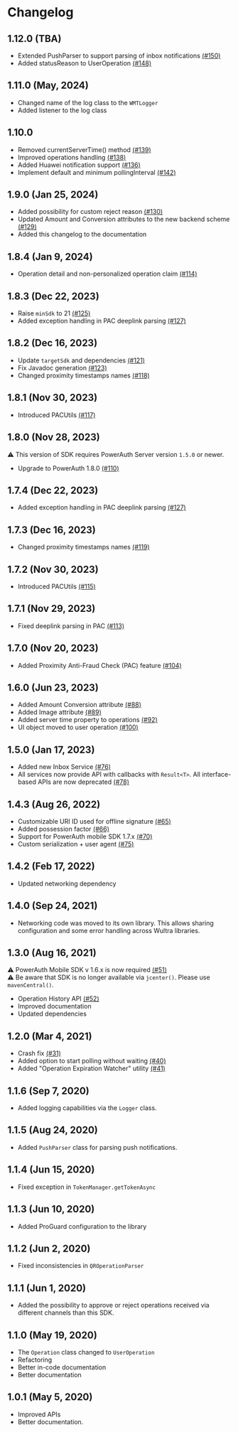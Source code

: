 # Changelog

## 1.12.0 (TBA)
- Extended PushParser to support parsing of inbox notifications [(#150)](https://github.com/wultra/mtoken-sdk-android/pull/150)
- Added statusReason to UserOperation [(#148)](https://github.com/wultra/mtoken-sdk-android/pull/148)

## 1.11.0 (May, 2024)

- Changed name of the log class to the `WMTLogger`
- Added listener to the log class

## 1.10.0 
- Removed currentServerTime() method [(#139)](https://github.com/wultra/mtoken-sdk-android/pull/139)
- Improved operations handling [(#138)](https://github.com/wultra/mtoken-sdk-android/pull/138)
- Added Huawei notification support [(#136)](https://github.com/wultra/mtoken-sdk-android/pull/136)
- Implement default and minimum pollingInterval [(#142)](https://github.com/wultra/mtoken-sdk-android/pull/142)

## 1.9.0 (Jan 25, 2024)

- Added possibility for custom reject reason [(#130)](https://github.com/wultra/mtoken-sdk-android/pull/130)
- Updated Amount and Conversion attributes to the new backend scheme [(#129)](https://github.com/wultra/mtoken-sdk-android/pull/129)
- Added this changelog to the documentation

## 1.8.4 (Jan 9, 2024)

- Operation detail and non-personalized operation claim [(#114)](https://github.com/wultra/mtoken-sdk-android/pull/114)

## 1.8.3 (Dec 22, 2023)

- Raise `minSdk` to 21 [(#125)](https://github.com/wultra/mtoken-sdk-android/pull/125)
- Added exception handling in PAC deeplink parsing [(#127)](https://github.com/wultra/mtoken-sdk-android/pull/127)

## 1.8.2 (Dec 16, 2023)

- Update `targetSdk` and dependencies [(#121)](https://github.com/wultra/mtoken-sdk-android/pull/121)
- Fix Javadoc generation [(#123)](https://github.com/wultra/mtoken-sdk-android/pull/123)
- Changed proximity timestamps names [(#118)](https://github.com/wultra/mtoken-sdk-android/pull/118)

## 1.8.1 (Nov 30, 2023)

- Introduced PACUtils [(#117)](https://github.com/wultra/mtoken-sdk-android/pull/117)

## 1.8.0 (Nov 28, 2023)

⚠️ This version of SDK requires PowerAuth Server version `1.5.0` or newer.

- Upgrade to PowerAuth 1.8.0 [(#110)](https://github.com/wultra/mtoken-sdk-android/pull/110)

## 1.7.4 (Dec 22, 2023)

- Added exception handling in PAC deeplink parsing [(#127)](https://github.com/wultra/mtoken-sdk-android/pull/127)

## 1.7.3 (Dec 16, 2023)

- Changed proximity timestamps names [(#119)](https://github.com/wultra/mtoken-sdk-android/pull/119)

## 1.7.2 (Nov 30, 2023)

- Introduced PACUtils [(#115)](https://github.com/wultra/mtoken-sdk-android/pull/115)

## 1.7.1 (Nov 29, 2023)

- Fixed deeplink parsing in PAC [(#113)](https://github.com/wultra/mtoken-sdk-android/pull/113)

## 1.7.0 (Nov 20, 2023)

- Added Proximity Anti-Fraud Check (PAC) feature [(#104)](https://github.com/wultra/mtoken-sdk-android/pull/104)

## 1.6.0 (Jun 23, 2023)

- Added Amount Conversion attribute [(#88)](https://github.com/wultra/mtoken-sdk-android/pull/88)
- Added Image attribute [(#89)](https://github.com/wultra/mtoken-sdk-android/pull/89)
- Added server time property to operations [(#92)](https://github.com/wultra/mtoken-sdk-android/pull/92)
- UI object moved to user operation [(#100)](https://github.com/wultra/mtoken-sdk-android/pull/100)

## 1.5.0 (Jan 17, 2023)

- Added new Inbox Service [(#76)](https://github.com/wultra/mtoken-sdk-android/pull/76)
- All services now provide API with callbacks with `Result<T>`. All interface-based APIs are now deprecated [(#78)](https://github.com/wultra/mtoken-sdk-android/pull/78)

## 1.4.3 (Aug 26, 2022)

- Customizable URI ID used for offline signature [(#65)](https://github.com/wultra/mtoken-sdk-android/pull/65)
- Added possession factor [(#66)](https://github.com/wultra/mtoken-sdk-android/pull/66)
- Support for PowerAuth mobile SDK 1.7.x [(#70)](https://github.com/wultra/mtoken-sdk-android/pull/70)
- Custom serialization + user agent [(#75)](https://github.com/wultra/mtoken-sdk-android/pull/75)

## 1.4.2 (Feb 17, 2022)

- Updated networking dependency

## 1.4.0 (Sep 24, 2021)

- Networking code was moved to its own library. This allows sharing configuration and some error handling across Wultra libraries.

## 1.3.0 (Aug 16, 2021)

⚠️ PowerAuth Mobile SDK v 1.6.x is now required [(#51)](https://github.com/wultra/mtoken-sdk-android/pull/51)  
⚠️ Be aware that SDK is no longer available via `jcenter()`. Please use `mavenCentral()`.

- Operation History API [(#52)](https://github.com/wultra/mtoken-sdk-android/pull/52)
- Improved documentation
- Updated dependencies

## 1.2.0 (Mar 4, 2021)

- Crash fix [(#31)](https://github.com/wultra/mtoken-sdk-android/pull/31)
- Added option to start polling without waiting [(#40)](https://github.com/wultra/mtoken-sdk-android/pull/40)
- Added "Operation Expiration Watcher" utility [(#41)](https://github.com/wultra/mtoken-sdk-android/pull/41)

## 1.1.6 (Sep 7, 2020)

- Added logging capabilities via the `Logger` class.

## 1.1.5 (Aug 24, 2020)

- Added `PushParser` class for parsing push notifications.

## 1.1.4 (Jun 15, 2020)

- Fixed exception in `TokenManager.getTokenAsync`

## 1.1.3 (Jun 10, 2020)

- Added ProGuard configuration to the library

## 1.1.2 (Jun 2, 2020)

- Fixed inconsistencies in `QROperationParser`

## 1.1.1 (Jun 1, 2020)

- Added the possibility to approve or reject operations received via different channels than this SDK.

## 1.1.0 (May 19, 2020)

- The `Operation` class changed to `UserOperation`
- Refactoring
- Better in-code documentation
- Better documentation

## 1.0.1 (May 5, 2020)

- Improved APIs
- Better documentation.

